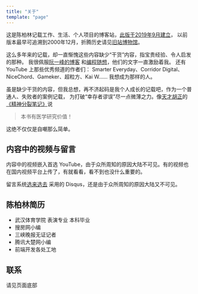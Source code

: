 ```yaml
---
title: "关于"
template: "page"
---
```


这是陈柏林记载工作、生活、个人项目的博客站，[此版于2019年9月建立](https://www.berlinchan.com/2019/08/migrate-from-wordpress-to-gatsby)，
以前版本最早可追溯到2000年12月，折腾历史请见[旧站博物馆](https://museum.berlinchan.com/)。

这么多年来的记载，却一直惭愧这些内容缺少“干货”内容，指宝贵经验、令人启发的那种。
我很佩服[阮一峰的博客](http://www.ruanyifeng.com/blog/)
和[编程随想](https://program-think.blogspot.com/)，他们的文字一直激励着我。
还有 YouTube 上那些优秀频道的作者们：
Smarter Everyday、Corridor Digital、NiceChord、Gameker、超粒方、Kai W……
我想成为那样的人。

虽是缺少干货的内容，但我总想，再不济起码是我个人成长的记载吧，作为一个普通人、失败者的案例记载，
为打破“幸存者谬误”尽一点微薄之力。像[天才胡正](http://www.huzheng.org/)的[《精神分裂笔记》](http://www.huzheng.org/geniusreligion/SchizophreniaNotes.pdf)说

> 本书有医学研究价值！

这绝不仅仅是自嘲那么简单。

## 内容中的视频与留言
内容中的视频嵌入首选 YouTube，由于众所周知的原因大陆不可见。有的视频也在国内视频平台上传了，有就看看，看不到也没什么重要的。

留言系统[选来选去](https://www.berlinchan.com/2019/08/migrate-from-wordpress-to-gatsby#%E6%B7%BB%E5%8A%A0%E8%AF%84%E8%AE%BA%E5%8A%9F%E8%83%BD)
采用的 Disqus，还是由于众所周知的原因大陆又不可见。

## 陈柏林简历
- 武汉体育学院 表演专业 本科毕业
- 搜房网小编
- 三峡晚报无证记者
- 腾讯大楚网小编
- 前端开发各处工地

## 联系
请见页面底部
